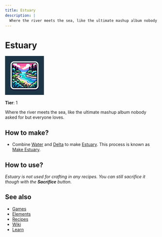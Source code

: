 ```yaml
---
title: Estuary
description: |
  Where the river meets the sea, like the ultimate mashup album nobody asked for but everyone loves.
---
```

# Estuary

![](../images/item.estuary.png)

**Tier**: 1

Where the river meets the sea, like the ultimate mashup album nobody asked for but everyone loves.

## How to make?

* Combine [Water](/wiki/elements/water) and [Delta](/wiki/elements/delta) to make [Estuary](/wiki/elements/estuary). This process is known as [Make Estuary](/wiki/recipes/make-estuary).

## How to use?

_Estuary is not used for crafting in any recipes. You can still sacrifice it though with the **Sacrifice** button._

## See also

* [Games](/wiki/games)
* [Elements](/wiki/elements)
* [Recipes](/wiki/recipes)
* [Wiki](/wiki/index)
* [Learn](/learn/index)
